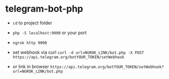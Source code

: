 # telegram-bot-php

- `cd` to project folder

- `php -S localhost:9090` or your port

- `ngrok http 9090`

- set webhook via curl `curl -d url=NGROK_LINK/bot.php -X POST https://api.telegram.org/botYOUR_TOKEN/setWebhook`

- or link in browser `https://api.telegram.org/botYOUR_TOKEN/setWebhook?url=NGROK_LINK/bot.php`